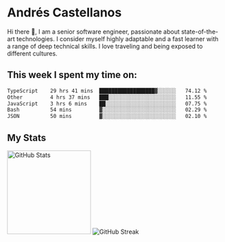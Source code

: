 # Andrés Castellanos

Hi there 👋, I am a senior software engineer, passionate about state-of-the-art technologies. I consider myself highly adaptable and a fast learner with a range of deep technical skills. I love traveling and being exposed to different cultures.

## This week I spent my time on:

<!--START_SECTION:waka-->

```txt
TypeScript    29 hrs 41 mins  ██████████████████▓░░░░░░   74.12 %
Other         4 hrs 37 mins   ███░░░░░░░░░░░░░░░░░░░░░░   11.55 %
JavaScript    3 hrs 6 mins    ██░░░░░░░░░░░░░░░░░░░░░░░   07.75 %
Bash          54 mins         ▓░░░░░░░░░░░░░░░░░░░░░░░░   02.29 %
JSON          50 mins         ▓░░░░░░░░░░░░░░░░░░░░░░░░   02.10 %
```

<!--END_SECTION:waka-->

## My Stats

<img height="195" src="https://github-readme-stats.vercel.app/api?username=andrescv&show_icons=true&theme=onedark&hide_border=true&card_width=495" alt="GitHub Stats" />

<img src="https://streak-stats.demolab.com?user=andrescv&theme=one-dark-pro&hide_border=true" alt="GitHub Streak" />
